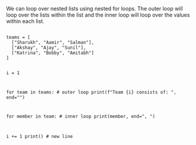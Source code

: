 We can loop over nested lists using nested for loops. The outer loop will loop over the lists within the list and
the inner loop will loop over the values within each list.

<Editor lang="python">
<code>
teams = [
  ["Sharukh", "Aamir", "Salman"],
  ["Akshay", "Ajay", "Sunil"],
  ["Katrina", "Bobby", "Amitabh"]
]

i = 1

for team in teams: # outer loop
  print(f"Team {i} consists of: ", end="")

  for member in team: # inner loop
    print(member, end=", ")

  i += 1
  print() # new line
</code>
</Editor>